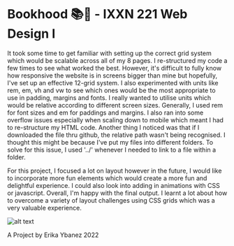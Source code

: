 # Bookhood 📚🐛 - IXXN 221 Web Design I

It took some time to get familiar with setting up the correct grid system which would be scalable across all of my 8 pages. I re-structured my code a few times to see what worked the best. However, it's difficult to fully know how responsive the website is in screens bigger than mine but hopefully, I've set up an effective 12-grid system. I also experimented with units like rem, em, vh and vw to see which ones would be the most appropriate to use in padding, margins and fonts. I really wanted to utilise units which would be relative according to different screen sizes. Generally, I used rem for font sizes and em for paddings and margins. I also ran into some overflow issues especially when scaling down to mobile which meant I had to re-structure my HTML code. Another thing I noticed was that if I downloaded the file thru github, the relative path wasn't being recognised. I thought this might be because I've put my files into different folders. To solve for this issue, I used '../' whenever I needed to link to a file within a folder. 

For this project, I focused a lot on layout however in the future, I would like to incorporate more fun elements which would create a more fun and delightful experience. I could also look into adding in animations with CSS or javascript. Overall, I'm happy with the final output. I learnt a lot about how to overcome a variety of layout challenges using CSS grids which was a very valuable experience. 

![alt text](https://i.imgur.com/lRWpat2.png)


A Project by Erika Ybanez 2022